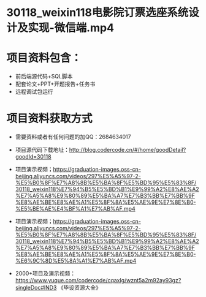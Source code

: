 # 30118_weixin118电影院订票选座系统设计及实现-微信端.mp4
    
 
 # 项目资料包含：
 * 前后端源代码+SQL脚本
 * 配套论文+PPT+开题报告+任务书
 * 远程调试包运行

 # 项目资料获取方式
 * 需要资料或者有任何问题的加QQ：2684634017

 * 项目源代码下载地址：http://blog.codercode.cn/#/home/goodDetail?goodId=30118
 
 
 * 项目演示视频；https://graduation-images.oss-cn-beijing.aliyuncs.com/videos/297%E5%A5%97-2-%E5%B0%8F%E7%A8%8B%E5%BA%8F%E5%BD%95%E5%83%8F/30118_weixin118%E7%94%B5%E5%BD%B1%E9%99%A2%E8%AE%A2%E7%A5%A8%E9%80%89%E5%BA%A7%E7%B3%BB%E7%BB%9F%E8%AE%BE%E8%AE%A1%E5%8F%8A%E5%AE%9E%E7%8E%B0-%E5%BE%AE%E4%BF%A1%E7%AB%AF.mp4
 
 

 * 项目演示视频；https://graduation-images.oss-cn-beijing.aliyuncs.com/videos/297%E5%A5%97-2-%E5%B0%8F%E7%A8%8B%E5%BA%8F%E5%BD%95%E5%83%8F/30118_weixin118%E7%94%B5%E5%BD%B1%E9%99%A2%E8%AE%A2%E7%A5%A8%E9%80%89%E5%BA%A7%E7%B3%BB%E7%BB%9F%E8%AE%BE%E8%AE%A1%E5%8F%8A%E5%AE%9E%E7%8E%B0-%E6%9C%8D%E5%8A%A1%E7%AB%AF.mp4
 
 
 
 * 2000+项目及演示视频：https://www.yuque.com/codercode/cqaxlg/wznt5a2m92ay93gz?singleDoc#lND3 《毕设资源大全》

